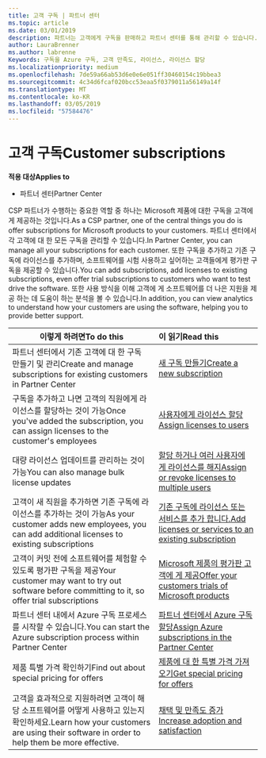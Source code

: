 ```yaml
---
title: 고객 구독 | 파트너 센터
ms.topic: article
ms.date: 03/01/2019
description: 파트너는 고객에게 구독을 판매하고 파트너 센터를 통해 관리할 수 있습니다.
author: LauraBrenner
ms.author: labrenne
Keywords: 구독을 Azure 구독, 고객 만족도, 라이선스, 라이선스 할당
ms.localizationpriority: medium
ms.openlocfilehash: 7de59a66ab53d6e0e6e051ff30460154c19bbea3
ms.sourcegitcommit: 4c34d6fcaf020bcc53eaa5f0379011a56149a14f
ms.translationtype: MT
ms.contentlocale: ko-KR
ms.lasthandoff: 03/05/2019
ms.locfileid: "57584476"
---
```

# <a name="customer-subscriptions"></a><span data-ttu-id="a66fe-104">고객 구독</span><span class="sxs-lookup"><span data-stu-id="a66fe-104">Customer subscriptions</span></span>

<span data-ttu-id="a66fe-105">**적용 대상**</span><span class="sxs-lookup"><span data-stu-id="a66fe-105">**Applies to**</span></span>

-  <span data-ttu-id="a66fe-106">파트너 센터</span><span class="sxs-lookup"><span data-stu-id="a66fe-106">Partner Center</span></span>

<span data-ttu-id="a66fe-107">CSP 파트너가 수행하는 중요한 역할 중 하나는 Microsoft 제품에 대한 구독을 고객에게 제공하는 것입니다.</span><span class="sxs-lookup"><span data-stu-id="a66fe-107">As a CSP partner, one of the central things you do is offer subscriptions for Microsoft products to your customers.</span></span> <span data-ttu-id="a66fe-108">파트너 센터에서 각 고객에 대 한 모든 구독을 관리할 수 있습니다.</span><span class="sxs-lookup"><span data-stu-id="a66fe-108">In Partner Center, you can manage all your subscriptions for each customer.</span></span> <span data-ttu-id="a66fe-109">또한 구독을 추가하고 기존 구독에 라이선스를 추가하며, 소프트웨어를 시험 사용하고 싶어하는 고객들에게 평가판 구독을 제공할 수 있습니다.</span><span class="sxs-lookup"><span data-stu-id="a66fe-109">You can add subscriptions, add licenses to existing subscriptions, even offer trial subscriptions to customers who want to test drive the software.</span></span> <span data-ttu-id="a66fe-110">또한 사용 방식을 이해 고객에 게 소프트웨어를 더 나은 지원을 제공 하는 데 도움이 하는 분석을 볼 수 있습니다.</span><span class="sxs-lookup"><span data-stu-id="a66fe-110">In addition, you can view analytics to understand how your customers are using the software, helping you to provide better support.</span></span>

|<span data-ttu-id="a66fe-111">**이렇게 하려면**</span><span class="sxs-lookup"><span data-stu-id="a66fe-111">**To do this**</span></span>   |<span data-ttu-id="a66fe-112">**이 읽기**</span><span class="sxs-lookup"><span data-stu-id="a66fe-112">**Read this**</span></span>   |
|----------------------|:----------------------|
|<span data-ttu-id="a66fe-113">파트너 센터에서 기존 고객에 대 한 구독 만들기 및 관리</span><span class="sxs-lookup"><span data-stu-id="a66fe-113">Create and manage subscriptions for existing customers in Partner Center</span></span>|[<span data-ttu-id="a66fe-114">새 구독 만들기</span><span class="sxs-lookup"><span data-stu-id="a66fe-114">Create a new subscription</span></span>](create-a-new-subscription.md)|
|<span data-ttu-id="a66fe-115">구독을 추가하고 나면 고객의 직원에게 라이선스를 할당하는 것이 가능</span><span class="sxs-lookup"><span data-stu-id="a66fe-115">Once you've added the subscription, you can assign licenses to the customer's employees</span></span>  |[<span data-ttu-id="a66fe-116">사용자에게 라이선스 할당</span><span class="sxs-lookup"><span data-stu-id="a66fe-116">Assign licenses to users</span></span>](assign-licenses-to-users.md)|
|<span data-ttu-id="a66fe-117">대량 라이선스 업데이트를 관리하는 것이 가능</span><span class="sxs-lookup"><span data-stu-id="a66fe-117">You can also manage bulk license updates</span></span>   |[<span data-ttu-id="a66fe-118">할당 하거나 여러 사용자에 게 라이선스를 해지</span><span class="sxs-lookup"><span data-stu-id="a66fe-118">Assign or revoke licenses to multiple users</span></span>](bulk-license-provisioning-for-multiple-users.md)|
|<span data-ttu-id="a66fe-119">고객이 새 직원을 추가하면 기존 구독에 라이선스를 추가하는 것이 가능</span><span class="sxs-lookup"><span data-stu-id="a66fe-119">As your customer adds new employees, you can add additional licenses to existing subscriptions</span></span>   |[<span data-ttu-id="a66fe-120">기존 구독에 라이선스 또는 서비스를 추가 합니다.</span><span class="sxs-lookup"><span data-stu-id="a66fe-120">Add licenses or services to an existing subscription</span></span>](add-licenses-or-services-to-an-existing-subscription.md)|
|<span data-ttu-id="a66fe-121">고객이 커밋 전에 소프트웨어를 체험할 수 있도록 평가판 구독을 제공</span><span class="sxs-lookup"><span data-stu-id="a66fe-121">Your customer may want to try out software before committing to it, so offer trial subscriptions</span></span>    |[<span data-ttu-id="a66fe-122">Microsoft 제품의 평가판 고객에 게 제공</span><span class="sxs-lookup"><span data-stu-id="a66fe-122">Offer your customers trials of Microsoft products</span></span>](offer-your-customers-trials-of-microsoft-products.md)|
|<span data-ttu-id="a66fe-123">파트너 센터 내에서 Azure 구독 프로세스를 시작할 수 있습니다.</span><span class="sxs-lookup"><span data-stu-id="a66fe-123">You can start the Azure subscription process within Partner Center</span></span>   |[<span data-ttu-id="a66fe-124">파트너 센터에서 Azure 구독 할당</span><span class="sxs-lookup"><span data-stu-id="a66fe-124">Assign Azure subscriptions in the Partner Center</span></span>](assign-azure-subscriptions.md)|
|<span data-ttu-id="a66fe-125">제품 특별 가격 확인하기</span><span class="sxs-lookup"><span data-stu-id="a66fe-125">Find out about special pricing for offers</span></span>   |[<span data-ttu-id="a66fe-126">제품에 대 한 특별 가격 가져오기</span><span class="sxs-lookup"><span data-stu-id="a66fe-126">Get special pricing for offers</span></span>](get-special-pricing-for-offers.md)|
|<span data-ttu-id="a66fe-127">고객을 효과적으로 지원하려면 고객이 해당 소프트웨어를 어떻게 사용하고 있는지 확인하세요.</span><span class="sxs-lookup"><span data-stu-id="a66fe-127">Learn how your customers are using their software in order to help them be more effective.</span></span>   | [<span data-ttu-id="a66fe-128">채택 및 만족도 증가</span><span class="sxs-lookup"><span data-stu-id="a66fe-128">Increase adoption and satisfaction</span></span>](increasing-adoption-and-satisfaction.md)   | 

































 

 



